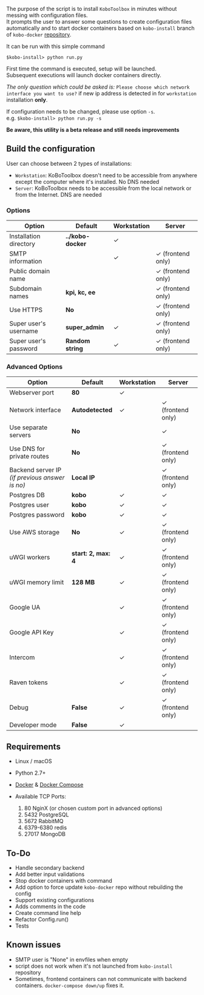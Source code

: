 The purpose of the script is to install `KoboToolbox` in minutes without messing with configuration files.  
It prompts the user to answer some questions to create configuration files automatically and to start 
docker containers based on `kobo-install` branch of `kobo-docker` [repository](https://github.com/kobotoolbox/kobo-docker "").

It can be run with this simple command

`$kobo-install> python run.py`

First time the command is executed, setup will be launched.   
Subsequent executions will launch docker containers directly.

_The only question which could be asked is:_ `Please choose which network interface you want to use?` if new ip address is detected in for `workstation` installation **only**.

If configuration needs to be changed, please use option `-s`.  
e.g. `$kobo-install> python run.py -s`


**Be aware, this utility is a beta release and still needs improvements**

## Build the configuration
User can choose between 2 types of installations:

- `Workstation`: KoBoToolbox doesn't need to be accessible from anywhere except the computer where it's installed. No DNS needed 
- `Server`: KoBoToolbox needs to be accessible from the local network or from the Internet. DNS are needed

### Options

|Option|Default|Workstation|Server
|---|---|---|---|
|Installation directory| **../kobo-docker**  | ✓ |  |
|SMTP information|  | ✓ | ✓ (frontend only) |
|Public domain name|  |  | ✓ (frontend only) |
|Subdomain names| **kpi, kc, ee**  |  | ✓ (frontend only) |
|Use HTTPS| **No**  |  | ✓ (frontend only) |
|Super user's username| **super_admin** | ✓ | ✓ (frontend only) |
|Super user's password| **Random string**  | ✓ | ✓ (frontend only) |

### Advanced Options

|Option|Default|Workstation|Server
|---|---|---|---|
|Webserver port| **80**  | ✓ |  |
|Network interface|  **Autodetected**  | ✓ | ✓ (frontend only) |
|Use separate servers| **No**  |  | ✓ |
|Use DNS for private routes| **No**  |  | ✓ (frontend only) |
|Backend server IP _(if previous answer is no)_| **Local IP**  |  | ✓ (frontend only) |
|Postgres DB|  **kobo**  | ✓ | ✓ |
|Postgres user|  **kobo**  | ✓ | ✓ |
|Postgres password|  **kobo**  | ✓ | ✓ |
|Use AWS storage|  **No**  | ✓ | ✓ (frontend only) |
|uWGI workers|  **start: 2, max: 4**  | ✓ | ✓ (frontend only) |
|uWGI memory limit|  **128 MB**  | ✓ | ✓ (frontend only) |
|Google UA|  | ✓ | ✓ (frontend only) |
|Google API Key|  | ✓ | ✓ (frontend only) |
|Intercom| | ✓ | ✓ (frontend only) |
|Raven tokens|   | ✓ | ✓ (frontend only) |
|Debug|  **False**  | ✓ | ✓ (frontend only) |
|Developer mode|  **False**  | ✓ | |

## Requirements

- Linux / macOS
- Python 2.7+
- [Docker](https://www.docker.com/get-started "") & [Docker Compose](https://docs.docker.com/compose/install/ "")
- Available TCP Ports:

    1. 80 NginX (or chosen custom port in advanced options)
    2. 5432 PostgreSQL
    3. 5672 RabbitMQ
    4. 6379-6380 redis
    5. 27017 MongoDB

## To-Do

- Handle secondary backend
- Add better input validations
- Stop docker containers with command
- Add option to force update `kobo-docker` repo without rebuilding the config
- Support existing configurations
- Adds comments in the code
- Create command line help
- Refactor Config.run()
- Tests

## Known issues

- SMTP user is "None" in envfiles when empty
- script does not work when it's not launched from `kobo-install` repository
- Sometimes, frontend containers can not communicate with backend containers. `docker-compose down/up` fixes it.
